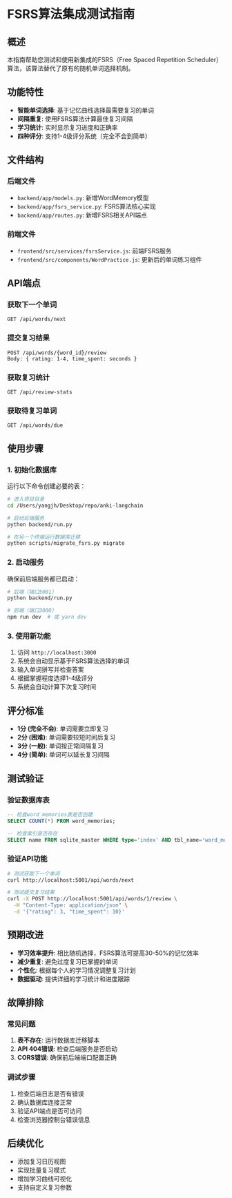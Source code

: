# FSRS算法集成测试指南

## 概述
本指南帮助您测试和使用新集成的FSRS（Free Spaced Repetition Scheduler）算法，该算法替代了原有的随机单词选择机制。

## 功能特性
- **智能单词选择**: 基于记忆曲线选择最需要复习的单词
- **间隔重复**: 使用FSRS算法计算最佳复习间隔
- **学习统计**: 实时显示复习进度和正确率
- **四种评分**: 支持1-4级评分系统（完全不会到简单）

## 文件结构

### 后端文件
- `backend/app/models.py`: 新增WordMemory模型
- `backend/app/fsrs_service.py`: FSRS算法核心实现
- `backend/app/routes.py`: 新增FSRS相关API端点

### 前端文件
- `frontend/src/services/fsrsService.js`: 前端FSRS服务
- `frontend/src/components/WordPractice.js`: 更新后的单词练习组件

## API端点

### 获取下一个单词
```
GET /api/words/next
```

### 提交复习结果
```
POST /api/words/{word_id}/review
Body: { rating: 1-4, time_spent: seconds }
```

### 获取复习统计
```
GET /api/review-stats
```

### 获取待复习单词
```
GET /api/words/due
```

## 使用步骤

### 1. 初始化数据库
运行以下命令创建必要的表：

```bash
# 进入项目目录
cd /Users/yangjh/Desktop/repo/anki-langchain

# 启动后端服务
python backend/run.py

# 在另一个终端运行数据库迁移
python scripts/migrate_fsrs.py migrate
```

### 2. 启动服务
确保前后端服务都已启动：

```bash
# 后端（端口5001）
python backend/run.py

# 前端（端口3000）
npm run dev  # 或 yarn dev
```

### 3. 使用新功能
1. 访问 `http://localhost:3000`
2. 系统会自动显示基于FSRS算法选择的单词
3. 输入单词拼写并检查答案
4. 根据掌握程度选择1-4级评分
5. 系统会自动计算下次复习时间

## 评分标准
- **1分 (完全不会)**: 单词需要立即复习
- **2分 (困难)**: 单词需要较短时间后复习
- **3分 (一般)**: 单词按正常间隔复习
- **4分 (简单)**: 单词可以延长复习间隔

## 测试验证

### 验证数据库表
```sql
-- 检查word_memories表是否创建
SELECT COUNT(*) FROM word_memories;

-- 检查索引是否存在
SELECT name FROM sqlite_master WHERE type='index' AND tbl_name='word_memories';
```

### 验证API功能
```bash
# 测试获取下一个单词
curl http://localhost:5001/api/words/next

# 测试提交复习结果
curl -X POST http://localhost:5001/api/words/1/review \
  -H "Content-Type: application/json" \
  -d '{"rating": 3, "time_spent": 10}'
```

## 预期改进
- **学习效率提升**: 相比随机选择，FSRS算法可提高30-50%的记忆效率
- **减少重复**: 避免过度复习已掌握的单词
- **个性化**: 根据每个人的学习情况调整复习计划
- **数据驱动**: 提供详细的学习统计和进度跟踪

## 故障排除

### 常见问题
1. **表不存在**: 运行数据库迁移脚本
2. **API 404错误**: 检查后端服务是否启动
3. **CORS错误**: 确保前后端端口配置正确

### 调试步骤
1. 检查后端日志是否有错误
2. 确认数据库连接正常
3. 验证API端点是否可访问
4. 检查浏览器控制台错误信息

## 后续优化
- 添加复习日历视图
- 实现批量复习模式
- 增加学习曲线可视化
- 支持自定义复习参数
